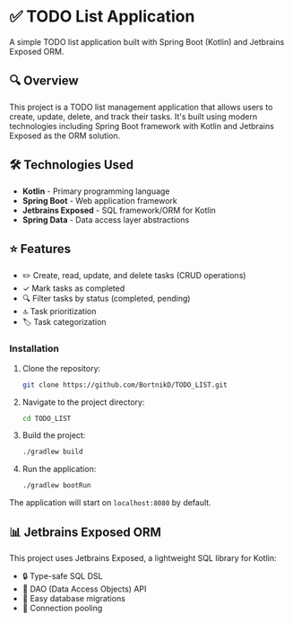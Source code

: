 # ✅ TODO List Application

A simple TODO list application built with Spring Boot (Kotlin) and Jetbrains Exposed ORM.

## 🔍 Overview

This project is a TODO list management application that allows users to create, update, delete, and track their tasks. It's built using modern technologies including Spring Boot framework with Kotlin and Jetbrains Exposed as the ORM solution.

## 🛠️ Technologies Used

- **Kotlin** - Primary programming language
- **Spring Boot** - Web application framework
- **Jetbrains Exposed** - SQL framework/ORM for Kotlin
- **Spring Data** - Data access layer abstractions

## ⭐ Features

- ✏️ Create, read, update, and delete tasks (CRUD operations)
- ✓ Mark tasks as completed
- 🔍 Filter tasks by status (completed, pending)
- 🔝 Task prioritization
- 🏷️ Task categorization

### Installation

1. Clone the repository:
   ```bash
   git clone https://github.com/BortnikD/TODO_LIST.git
   ```

2. Navigate to the project directory:
   ```bash
   cd TODO_LIST
   ```

3. Build the project:
   ```bash
   ./gradlew build
   ```

4. Run the application:
   ```bash
   ./gradlew bootRun
   ```

The application will start on `localhost:8080` by default.

## 📊 Jetbrains Exposed ORM

This project uses Jetbrains Exposed, a lightweight SQL library for Kotlin:

- 🔒 Type-safe SQL DSL
- 📝 DAO (Data Access Objects) API
- 🔄 Easy database migrations
- 🔌 Connection pooling